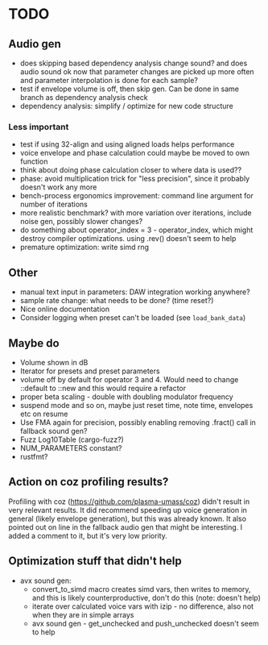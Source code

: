 # TODO

## Audio gen

- does skipping based dependency analysis change sound? and does audio sound
  ok now that parameter changes are picked up more often and parameter
  interpolation is done for each sample?
- test if envelope volume is off, then skip gen. Can be done in same branch
  as dependency analysis check
- dependency analysis: simplify / optimize for new code structure

### Less important

- test if using 32-align and using aligned loads helps performance
- voice envelope and phase calculation could maybe be moved to own function
- think about doing phase calculation closer to where data is used??
- phase: avoid multiplication trick for "less precision", since it probably
  doesn't work any more
- bench-process ergonomics improvement: command line argument for number of
  iterations
- more realistic benchmark? with more variation over iterations,
  include noise gen, possibly slower changes?
- do something about operator_index = 3 - operator_index, which might destroy
  compiler optimizations. using .rev() doesn't seem to help
- premature optimization: write simd rng

## Other

* manual text input in parameters: DAW integration working anywhere?
* sample rate change: what needs to be done? (time reset?)
* Nice online documentation
* Consider logging when preset can't be loaded (see `load_bank_data`)

## Maybe do

* Volume shown in dB
* Iterator for presets and preset parameters
* volume off by default for operator 3 and 4. Would need to change ::default to
  ::new and this would require a refactor
* proper beta scaling - double with doubling modulator frequency
* suspend mode and so on, maybe just reset time, note time, envelopes etc on
  resume
* Use FMA again for precision, possibly enabling removing .fract() call
  in fallback sound gen?
* Fuzz Log10Table (cargo-fuzz?)
* NUM_PARAMETERS constant?
* rustfmt?

## Action on coz profiling results?

Profiling with coz (https://github.com/plasma-umass/coz) didn't result in
very relevant results. It did recommend speeding up voice generation in
general (likely envelope generation), but this was already known. It also
pointed out on line in the fallback audio gen that might be interesting. I
added a comment to it, but it's very low priority.

## Optimization stuff that didn't help

- avx sound gen:
  - convert_to_simd macro creates simd vars, then writes to memory, and this
    is likely counterproductive, don't do this (note: doesn't help)
  - iterate over calculated voice vars with izip - no difference, also not when
    they are in simple arrays
  - avx sound gen - get_unchecked and push_unchecked doesn't seem to help